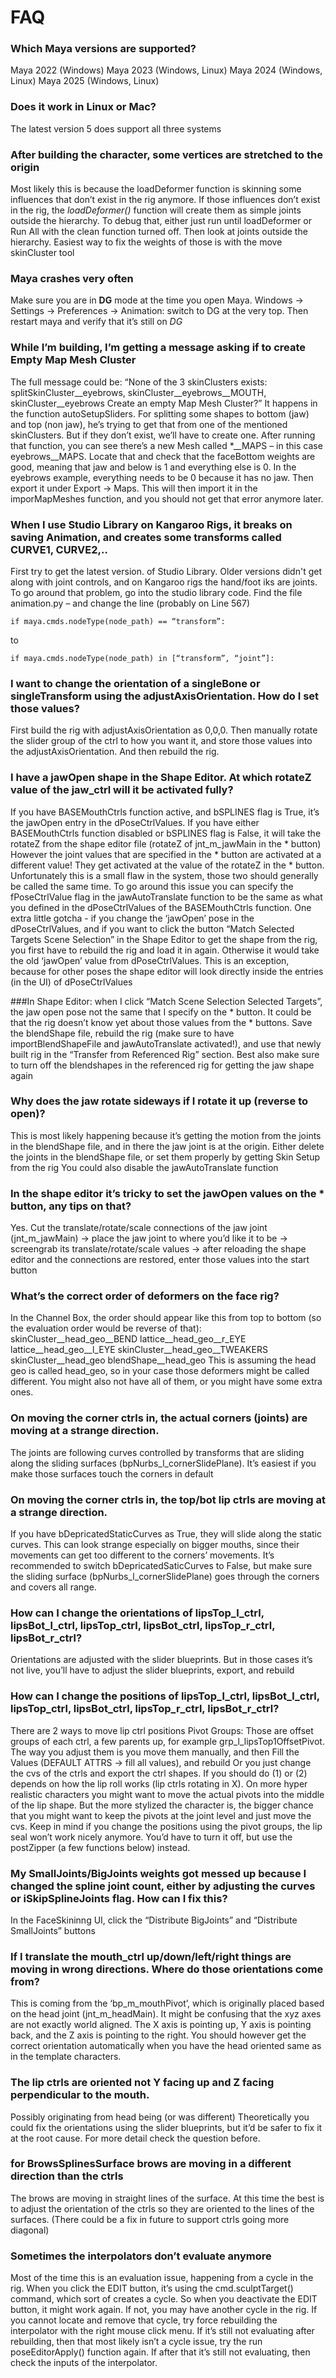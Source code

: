 # FAQ

### Which Maya versions are supported?
Maya 2022 (Windows)
Maya 2023 (Windows, Linux)
Maya 2024 (Windows, Linux)
Maya 2025 (Windows, Linux)


### Does it work in Linux or Mac?
The latest version 5 does support all three systems


### After building the character, some vertices are stretched to the origin
Most likely this is because the loadDeformer function is skinning some influences that don’t exist in the rig anymore. If those influences don’t exist in the rig, the *loadDeformer()* function will create them as simple joints outside the hierarchy.
To debug that, either just run until loadDeformer or Run All with the clean function turned off. Then look at joints outside the hierarchy. Easiest way to fix the weights of those is with the move skinCluster tool

### Maya crashes very often
Make sure you are in **DG** mode at the time you open Maya. Windows -> Settings -> Preferences -> Animation: switch to DG at the very top. Then restart maya and verify that it’s still on *DG*


### While I’m building, I’m getting a message asking if to create Empty Map Mesh Cluster
The full message could be: “None of the 3 skinClusters exists: splitSkinCluster__eyebrows, skinCluster__eyebrows__MOUTH, skinCluster__eyebrows
Create an empty Map Mesh Cluster?”
It happens in the function autoSetupSliders. For splitting some shapes to bottom (jaw) and top (non jaw), he’s trying to get that from one of the mentioned skinClusters. But if they don’t exist, we’ll have to create one. After running that function, you can see there’s a new Mesh called *__MAPS – in this case eyebrows__MAPS. Locate that and check that the faceBottom weights are good, meaning that jaw and below is 1 and everything else is 0. In the eyebrows example, everything needs to be 0 because it has no jaw.
Then export it under Export -> Maps.
This will then import it in the imporMapMeshes function, and you should not get that error anymore later.


### When I use Studio Library on Kangaroo Rigs, it breaks on saving Animation, and creates some transforms called CURVE1, CURVE2,..
First try to get the latest version. of Studio Library. Older versions didn't get along with joint controls, and on Kangaroo rigs the 
hand/foot iks are joints. 
To go around that problem, go into the studio library code. Find the file animation.py – and change the line (probably on Line 567)
```
if maya.cmds.nodeType(node_path) == “transform”:
```
to
```
if maya.cmds.nodeType(node_path) in [“transform”, “joint”]:
```

### I want to change the orientation of a singleBone or singleTransform using the adjustAxisOrientation. How do I set those values?
First build the rig with adjustAxisOrientation as 0,0,0. Then manually rotate the slider group of the ctrl to how you want it, and store those values into the adjustAxisOrientation. And then rebuild the rig.

### I have a jawOpen shape in the Shape Editor. At which rotateZ value of the jaw_ctrl will it be activated fully?
If you have BASEMouthCtrls function active, and bSPLINES flag is True, it’s the jawOpen entry in the dPoseCtrlValues.
If you have either BASEMouthCtrls function disabled or bSPLINES flag is False, it will take the rotateZ from the shape editor file (rotateZ of jnt_m_jawMain in the * button)
However the joint values that are specified in the * button are activated at a different value! They get activated at the value of the rotateZ in the * button. 
Unfortunately this is a small flaw in the system, those two should generally be called the same time. To go around this issue you can specify the fPoseCtrlValue flag in the jawAutoTranslate function to be the same as what you defined in the dPoseCtrlValues of the BASEMouthCtrls function.
One extra little gotcha - if you change the ‘jawOpen’ pose in the dPoseCtrlValues, and if you want to click the button “Match Selected Targets Scene Selection” in the Shape Editor to get the shape from the rig, you first have to rebuild the rig and load it in again. Otherwise it would take the old ‘jawOpen’ value from dPoseCtrlValues. This is an exception, because for other poses the shape editor will look directly inside the entries (in the UI) of dPoseCtrlValues


###In Shape Editor: when I click “Match Scene Selection Selected Targets”, the jaw open pose not the same that I specify on the * button.
It could be that the rig doesn’t know yet about those values from the * buttons. Save the blendShape file, rebuild the rig (make sure to have importBlendShapeFile and jawAutoTranslate activated!), and use that newly built rig in the “Transfer from Referenced Rig” section. Best also make sure to turn off the blendshapes in the referenced rig for getting the jaw shape again


### Why does the jaw rotate sideways if I rotate it up (reverse to open)?
This is most likely happening because it’s getting the motion from the joints in the blendShape file, and in there the jaw joint is at the origin. Either delete the joints in the blendShape file, or set them properly by getting Skin Setup from the rig
You could also disable the jawAutoTranslate function

### In the shape editor it’s tricky to set the jawOpen values on the * button, any tips on that?
Yes. Cut the translate/rotate/scale connections of the jaw joint (jnt_m_jawMain) -> place the jaw joint to where you’d like it to be -> screengrab its translate/rotate/scale values -> after reloading the shape editor and the connections are restored, enter those values into the start button


### What’s the correct order of deformers on the face rig?
In the Channel Box, the order should appear like this from top to bottom (so the evaluation order would be reverse of that):
skinCluster__head_geo__BEND
lattice__head_geo__r_EYE
lattice__head_geo__l_EYE
skinCluster__head_geo__TWEAKERS
skinCluster__head_geo
blendShape__head_geo
This is assuming the head geo is called head_geo, so in your case those deformers might be called different.
You might also not have all of them, or you might have some extra ones.




### On moving the corner ctrls in, the actual corners (joints) are moving at a strange direction.
The joints are following curves controlled by transforms that are sliding along the sliding surfaces (bpNurbs_l_cornerSlidePlane). It’s easiest if you make those surfaces touch the corners in default


### On moving the corner ctrls in, the top/bot lip ctrls are moving at a strange direction.
If you have bDepricatedStaticCurves as True, they will slide along the static curves. This can look strange especially on bigger mouths, since their movements can get too different to the corners’ movements. It’s recommended to switch bDepricatedSaticCurves to False, but make sure the sliding surface (bpNurbs_l_cornerSlidePlane) goes through the corners and covers all range.


### How can I change the orientations of lipsTop_l_ctrl, lipsBot_l_ctrl, lipsTop_ctrl, lipsBot_ctrl, lipsTop_r_ctrl, lipsBot_r_ctrl?
Orientations are adjusted with the slider blueprints. But in those cases it’s not live, you’ll have to adjust the slider blueprints, export, and rebuild


### How can I change the positions of lipsTop_l_ctrl, lipsBot_l_ctrl, lipsTop_ctrl, lipsBot_ctrl, lipsTop_r_ctrl, lipsBot_r_ctrl?
There are 2 ways to move lip ctrl positions
Pivot Groups: Those are offset groups of each ctrl, a few parents up, for example grp_l_lipsTop1OffsetPivot. The way you adjust them is you move them manually, and then Fill the Values (DEFAULT ATTRS -> fill all values), and rebuild
Or you just change the cvs of the ctrls and export the ctrl shapes.
If you should do (1) or (2) depends on how the lip roll works (lip ctrls rotating in X). On more hyper realistic characters you might want to move the actual pivots into the middle of the lip shape. But the more stylized the character is, the bigger chance that you might want to keep the pivots at the joint level and just move the cvs.
Keep in mind if you change the positions using the pivot groups, the lip seal won’t work nicely anymore. You’d have to turn it off, but use the postZipper (a few functions below) instead.


### My SmallJoints/BigJoints weights got messed up because I changed the spline joint count, either by adjusting the curves or iSkipSplineJoints flag. How can I fix this?
In the FaceSkininng UI, click the “Distribute BigJoints” and “Distribute SmallJoints” buttons


### If I translate the mouth_ctrl up/down/left/right things are moving in wrong directions. Where do those orientations come from?
This is coming from the ‘bp_m_mouthPivot’, which is originally placed based on the head joint (jnt_m_headMain). It might be confusing that the xyz axes are not exactly world aligned. The X axis is pointing up, Y axis is pointing back, and the Z axis is pointing to the right. You should however get the correct orientation automatically when you have the head oriented same as in the template characters. 

### The lip ctrls are oriented not Y facing up and Z facing perpendicular to the mouth.
Possibly originating from head being (or was different)
Theoretically you could fix the orientations using the slider blueprints, but it’d be safer to fix it at the root cause. For more detail check the question before.


### for BrowsSplinesSurface brows are moving in a different direction than the ctrls
The brows are moving in straight lines of the surface. At this time the best is to adjust the orientation of the ctrls so they are oriented to the lines of the surfaces. (There could be a fix in future to support ctrls going more diagonal)


### Sometimes the interpolators don’t evaluate anymore
Most of the time this is an evaluation issue, happening from a cycle in the rig. When you click the EDIT button, it’s using the cmd.sculptTarget() command, which sort of creates a cycle. So when you deactivate the EDIT button, it might work again.
If not, you may have another cycle in the rig. If you cannot locate and remove that cycle, try force rebuilding the interpolator with the right mouse click menu. 
If it’s still not evaluating after rebuilding, then that most likely isn’t a cycle issue, try the run poseEditorApply() function again. 
If after that it’s still not evaluating, then check the inputs of the interpolator.

